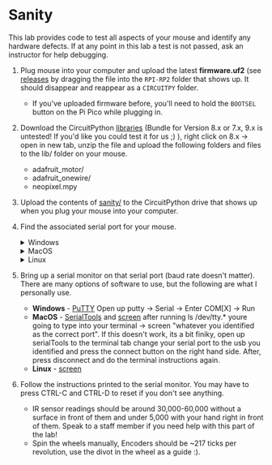 # Sanity

This lab provides code to test all aspects of your mouse and identify any hardware defects. If at any point in this lab a test is not passed, ask an instructor for help debugging.

1. Plug mouse into your computer and upload the latest **firmware.uf2** (see [releases](https://adafruit-circuit-python.s3.amazonaws.com/bin/raspberry_pi_pico/en_US/adafruit-circuitpython-raspberry_pi_pico-en_US-8.2.0.uf2) by dragging the file into the `RPI-RP2` folder that shows up. It should disappear and reappear as a `CIRCUITPY` folder.
    * If you've uploaded firmware before, you'll need to hold the `BOOTSEL` button on the Pi Pico while plugging in.
2. Download the CircuitPython [libraries](https://circuitpython.org/libraries) (Bundle for Version 8.x or 7.x, 9.x is untested! If you'd like you could test it for us ;) ), right click on 8.x -> open in new tab, unzip the file and upload the following folders and files to the lib/ folder on your mouse.
    * adafruit_motor/
    * adafruit_onewire/
    * neopixel.mpy
3. Upload the contents of [sanity/](../labs/sanity/) to the CircuitPython drive that shows up when you plug your mouse into your computer.
4. Find the associated serial port for your mouse.
    <details>
    <summary>Windows</summary>

    Open up `Device Manager` and check the `Ports (COM & LPT)` dropdown. Your serial (COM) port is one of those. If it's hard to identify, try unplugging and replugging your mouse and see which COM port disappears.

    </details>
    <details>
    <summary>MacOS</summary>

    Run `ls  /dev/tty.*` in Terminal. The correct port is one of those. If it's hard to identify, try unplugging and replugging your mouse and see which port disappears.

    </details>
    <details>
    <summary>Linux</summary>

    Hello there! A fellow power user you are. Your distro may be different, but chances are it's under something like `/dev/ttyACM0`.

    </details>
5. Bring up a serial monitor on that serial port (baud rate doesn't matter). There are many options of software to use, but the following are what I personally use.
    * **Windows** - [PuTTY](https://www.chiark.greenend.org.uk/~sgtatham/putty/latest.html) Open up putty -> Serial -> Enter COM[X] -> Run
    * **MacOS** - [SerialTools](https://apps.apple.com/us/app/serialtools/id611021963?mt=12) and [screen](https://en.wikipedia.org/wiki/GNU_Screen) after running ls /dev/tty.* youre going to type into your terminal -> screen "whatever you identified as the correct port". If this doesn't work, its a bit finiky, open up serialTools to the terminal tab change your serial port to the usb you identified and press the connect button on the right hand side. After, press disconnect and do the terminal instructions again.
    * **Linux** - [screen](https://en.wikipedia.org/wiki/GNU_Screen)
6. Follow the instructions printed to the serial monitor. You may have to press CTRL-C and CTRL-D to reset if you don't see anything.
    * IR sensor readings should be around 30,000-60,000 without a surface in front of them and under 5,000 with your hand right in front of them. Speak to a staff member if you need help with this part of the lab!
    * Spin the wheels manually, Encoders should be \~217 ticks per revolution, use the divot in the wheel as a guide :).
